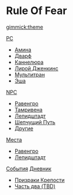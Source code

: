 <!--
  -- Name of your wiki
  -- Do NOT remove the leading `#` character.
  -->

# Rule Of Fear


<!--
  -- Default theme
  -- (Read: http://dynalon.github.io/mdwiki/#!customizing.md#Theme_chooser)
  -->

[gimmick:theme](yeti)


<!--
  -- Navigation
  -- (Read: http://dynalon.github.io/mdwiki/#!quickstart.md#Adding_a_navigation)
  -->

[PC]()

  * [Амина](pages/pc_amina.md)
  * [Дварф](pages/pc_dwarf.md)
  * [Каннелюра](pages/pc_cannelure.md)
  * [Лирой Дженкинс](pages/pc_leeroy.md)
  * [Мультитран](pages/pc_multitran.md)
  * [Эша](pages/pc_ash.md)

[NPC]()

  * [Равенгро](pages/npc_ravengro.md)
  * [Тамривена](pages/npc_tamrivena.md)
  * [Лепидштадт](pages/npc_lepid.md)
  * [Шепчущий Путь](pages/npc_ww.md)
  * [Другие](pages/npc_other.md)

[Места]()

  * [Равенгро](pages/place_raven.md)
  * [Лепидштадт](pages/place_lepid.md)

[События]()
[Дневник]()

  * [Призраки Крепости](pages/diary_haunts.md)
  * [Часть два (TBD)](pages/diary_current.md)


<!-- A more complex navigation example: ----------------------------------------

[Menu Item 1]()

  * # SubMenu Heading 1
  * [SubMenu Item 1](pages/subitem1.md)
  * [SubMenu Item 2](pages/subitem2.md)
  - - - -
  * # SubMenu Heading 2
  * [SubMenu Item 3](pages/subitem3.md)
  - - - -
  * # SubMenu Heading 3
  * [SubMenu Item 3](pages/subitem3.md)

[Menu Item 2](pages/item2.md)

[Menu Item 3](pages/item3.md)

---------------------------------------------------------------------------- -->

<!--
  -- Change the Language
  -- Could be useful when there's more than one language wiki.
  -->

<!--
[Change the Language]()

  * [English (United States)](/en_US/)
  * [English (United Kingdom)](/en_GB/)
  * [Italian](/it/)
-->

<!--
  -- Let the user choose a theme
  -- (Read: http://dynalon.github.io/mdwiki/#!quickstart.md#Adding_a_navigation)
  -->

<!--
[gimmick:themechooser](Choose theme)
-->
